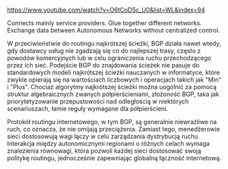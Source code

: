 https://www.youtube.com/watch?v=O6tCoD5c_U0&list=WL&index=94

Connects mainly service providers.
Glue together different networks.
Exchange data between Autonomous Networks without centralized control.

W przeciwieństwie do routingu najkrótszej ścieżki, BGP działa nawet wtedy, gdy dostawcy usług nie zgadzają się co do najlepszej trasy, często z powodów komercyjnych lub w celu ograniczenia ruchu przechodzącego przez ich sieć.
Podejście BGP do znajdowania ścieżek nie pasuje do standardowych modeli najkrótszej ścieżki nauczanych w informatyce, które zwykle opierają się na wartościach liczbowych i operacjach takich jak "Min" i "Plus".
Chociaż algorytmy najkrótszej ścieżki można uogólnić za pomocą struktur algebraicznych zwanych półpierścieniami, złożoność BGP, taka jak priorytetyzowanie przepustowości nad odległością w niektórych scenariuszach, łamie reguły wymagane dla półpierścieni.

Protokół routingu internetowego, w tym BGP, są generalnie niewrażliwe na ruch, co oznacza, że nie omijają przeciążenia. Zamiast tego, menedżerowie sieci dostosowują wagi łączy w celu zarządzania dystrybucją ruchu. Interakcja między autonomicznymi regionami o różnych celach wymaga znalezienia równowagi, która pozwoli każdej sieci dostosować swoją politykę routingu, jednocześnie zapewniając globalną łączność internetową.